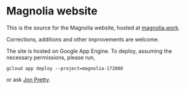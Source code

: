 # Magnolia website

This is the source for the Magnolia website, hosted at
[magnolia.work](http://magnolia.work/).

Corrections, additions and other improvements are welcome.

The site is hosted on Google App Engine. To deploy, assuming the necessary
permissions, please run,
```
gcloud app deploy --project=magnolia-172808
```
or ask [Jon Pretty](https://twitter.com/propensive).

